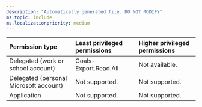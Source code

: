 ```yaml
---
description: "Automatically generated file. DO NOT MODIFY"
ms.topic: include
ms.localizationpriority: medium
---
```


|Permission type|Least privileged permissions|Higher privileged permissions|
|:---|:---|:---|
|Delegated (work or school account)|Goals-Export.Read.All|Not available.|
|Delegated (personal Microsoft account)|Not supported.|Not supported.|
|Application|Not supported.|Not supported.|

